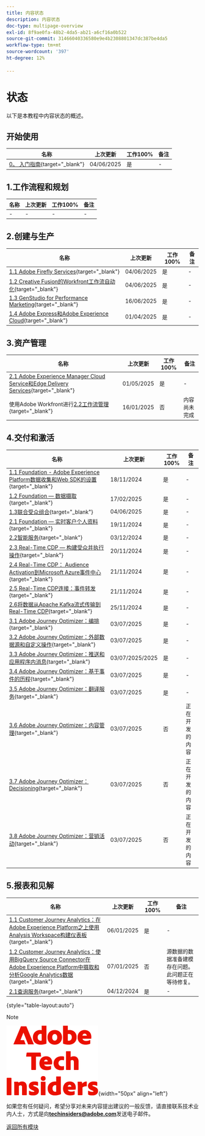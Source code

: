 ```yaml
---
title: 内容状态
description: 内容状态
doc-type: multipage-overview
exl-id: 8f9ae0fa-48b2-4da5-ab21-a6cf16a0b522
source-git-commit: 31466040336580e9e4b2308801347dc387be4da5
workflow-type: tm+mt
source-wordcount: '397'
ht-degree: 12%

---
```


# 状态

以下是本教程中内容状态的概述。

## 开始使用

| 名称 | 上次更新 | 工作100% | 备注 |
| ---------------------- | ------------ | ------------ |------------ |
| [0。 入门指南](./modules/getting-started/gettingstarted/getting-started.md){target="_blank"} | 04/06/2025 | 是 | - |

## 1.工作流程和规划

| 名称 | 上次更新 | 工作100% | 备注 |
| ---------------------- | ------------ | ------------ |------------ |
| - | - | - | - |

## 2.创建与生产

| 名称 | 上次更新 | 工作100% | 备注 |
| ---------------------- | ------------ | ------------ |------------ |
| [1.1 Adobe Firefly Services](./modules/creation-production/module1.1/firefly-services.md){target="_blank"} | 04/06/2025 | 是 | - |
| [1.2 Creative Fusion的Workfront工作流自动化](./modules/creation-production/module1.2/automation.md){target="_blank"} | 04/06/2025 | 是 | - |
| [1.3 GenStudio for Performance Marketing](./modules/creation-production/module1.3/genstudio.md){target="_blank"} | 16/06/2025 | 是 | - |
| [1.4 Adobe Express和Adobe Experience Cloud](./modules/creation-production/module1.4/express.md){target="_blank"} | 01/04/2025 | 是 | - |


## 3.资产管理

| 名称 | 上次更新 | 工作100% | 备注 |
| ---------------------- | ------------ | ------------ |------------ |
| [2.1 Adobe Experience Manager Cloud Service和Edge Delivery Services](./modules/asset-mgmt/module2.1/aemcs.md){target="_blank"} | 01/05/2025 | 是 | - |
| 使用Adobe Workfront进行[2.2工作流管理](./modules/asset-mgmt/module2.2/workfront.md){target="_blank"} | 16/01/2025 | 否 | 内容尚未完成 |

## 4.交付和激活

| 名称 | 上次更新 | 工作100% | 备注 |
| ---------------------- | ------------ | ------------ |------------ |
| [1.1 Foundation - Adobe Experience Platform数据收集和Web SDK的设置](./modules/delivery-activation/datacollection/dc1.1/data-ingestion-launch-web-sdk.md){target="_blank"} | 18/11/2024 | 是 | - |
| [1.2 Foundation — 数据摄取](./modules/delivery-activation/datacollection/dc1.2/data-ingestion.md){target="_blank"} | 17/02/2025 | 是 | - |
| [1.3联合受众组合](./modules/delivery-activation/datacollection/dc1.3/fac.md){target="_blank"} | 04/06/2025 | 是 | - |
| [2.1 Foundation — 实时客户个人资料](./modules/delivery-activation/rtcdp-b2c/rtcdpb2c-1/real-time-customer-profile.md){target="_blank"} | 19/11/2024 | 是 | - |
| [2.2智能服务](./modules/delivery-activation/rtcdp-b2c/rtcdpb2c-2/intelligent-services.md){target="_blank"} | 03/12/2024 | 是 | - |
| [2.3 Real-Time CDP — 构建受众并执行操作](./modules/delivery-activation/rtcdp-b2c/rtcdpb2c-3/real-time-cdp-build-a-segment-take-action.md){target="_blank"} | 20/11/2024 | 是 | - |
| [2.4 Real-Time CDP： Audience Activation到Microsoft Azure事件中心](./modules/delivery-activation/rtcdp-b2c/rtcdpb2c-4/segment-activation-microsoft-azure-eventhub.md){target="_blank"} | 21/11/2024 | 是 | - |
| [2.5 Real-Time CDP连接：事件转发](./modules/delivery-activation/rtcdp-b2c/rtcdpb2c-5/aep-data-collection-ssf.md){target="_blank"} | 21/11/2024 | 是 | - |
| [2.6将数据从Apache Kafka流式传输到Real-Time CDP](./modules/delivery-activation/rtcdp-b2c/rtcdpb2c-6/aep-apache-kafka.md){target="_blank"} | 25/11/2024 | 是 | - |
| [3.1 Adobe Journey Optimizer：编排](./modules/delivery-activation/ajo-b2c/ajob2c-1/journey-orchestration-create-account.md){target="_blank"} | 03/07/2025 | 是 | - |
| [3.2 Adobe Journey Optimizer：外部数据源和自定义操作](./modules/delivery-activation/ajo-b2c/ajob2c-2/journey-orchestration-external-weather-api-sms.md){target="_blank"} | 03/07/2025 | 是 | - |
| [3.3 Adobe Journey Optimizer：推送和应用程序内消息](./modules/delivery-activation/ajo-b2c/ajob2c-3/ajopushinapp.md){target="_blank"} | 03/07/2025/2025 | 是 | - |
| [3.4 Adobe Journey Optimizer：基于事件的历程](./modules/delivery-activation/ajo-b2c/ajob2c-4/journeyoptimizer.md){target="_blank"} | 03/07/2025 | 是 | - |
| [3.5 Adobe Journey Optimizer：翻译服务](./modules/delivery-activation/ajo-b2c/ajob2c-5/ajotranslationsvcs.md){target="_blank"} | 03/07/2025 | 是 | - |
| [3.6 Adobe Journey Optimizer：内容管理](./modules/delivery-activation/ajo-b2c/ajob2c-6/ajocontent.md){target="_blank"} | 03/07/2025 | 否 | 正在开发的内容 |
| [3.7 Adobe Journey Optimizer： Decisioning](./modules/delivery-activation/ajo-b2c/ajob2c-7/ajo-decisioning.md){target="_blank"} | 03/07/2025 | 否 | 正在开发的内容 |
| [3.8 Adobe Journey Optimizer：营销活动](./modules/delivery-activation/ajo-b2c/ajob2c-8/ajocampaigns.md){target="_blank"} | 03/07/2025 | 否 | 正在开发的内容 |

## 5.报表和见解

| 名称 | 上次更新 | 工作100% | 备注 |
| ---------------------- | ------------ | ------------ |------------ |
| [1.1 Customer Journey Analytics：在Adobe Experience Platform之上使用Analysis Workspace构建仪表板](./modules/reporting-insights/cja-b2c/cjab2c-1/customer-journey-analytics-build-a-dashboard.md){target="_blank"} | 06/01/2025 | 是 | - |
| [1.2 Customer Journey Analytics：使用BigQuery Source Connector在Adobe Experience Platform中摄取和分析Google Analytics数据](./modules/reporting-insights/cja-b2c/cjab2c-2/customer-journey-analytics-bigquery-gcp.md){target="_blank"} | 07/01/2025 | 否 | 源数据的数据准备建模存在问题。 此问题正在等待修复。 |
| [2.1查询服务](./modules/reporting-insights/datadistiller/dd-1/query-service.md){target="_blank"} | 04/12/2024 | 是 | - |

{style="table-layout:auto"}

>[!NOTE]
>
>![技术内部人士](./assets/images/techinsiders.png){width="50px" align="left"}
>
>如果您有任何疑问，希望分享对未来内容提出建议的一般反馈，请直接联系技术业内人士，方式是向&#x200B;**techinsiders@adobe.com**&#x200B;发送电子邮件。

[返回所有模块](./overview.md)
